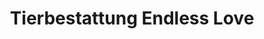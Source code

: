 ---
title: "Tierbestattung Endless Love"
url: /leobersdorf/tierbestattung-endless-love/
shop: Bestattungen
---